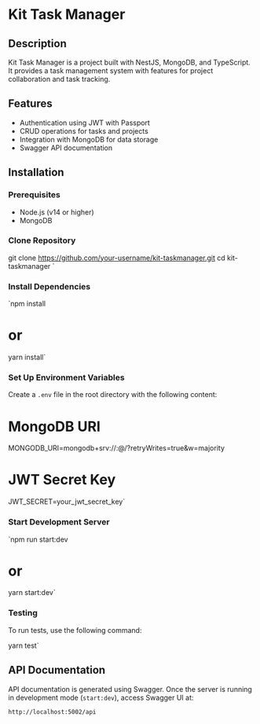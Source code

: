# Kit Task Manager

## Description

Kit Task Manager is a project built with NestJS, MongoDB, and TypeScript. It provides a task management system with features for project collaboration and task tracking.

## Features

- Authentication using JWT with Passport
- CRUD operations for tasks and projects
- Integration with MongoDB for data storage
- Swagger API documentation

## Installation

### Prerequisites

- Node.js (v14 or higher)
- MongoDB

### Clone Repository


git clone https://github.com/your-username/kit-taskmanager.git
cd kit-taskmanager `

### Install Dependencies

`npm install
# or
yarn install`

### Set Up Environment Variables

Create a `.env` file in the root directory with the following content:

# MongoDB URI
MONGODB_URI=mongodb+srv://<username>:<password>@<your-cluster-url>/<database-name>?retryWrites=true&w=majority

# JWT Secret Key
JWT_SECRET=your_jwt_secret_key`

### Start Development Server

`npm run start:dev
# or
yarn start:dev`

### Testing

To run tests, use the following command:

yarn test`

API Documentation
-----------------

API documentation is generated using Swagger. Once the server is running in development mode (`start:dev`), access Swagger UI at:

`http://localhost:5002/api`